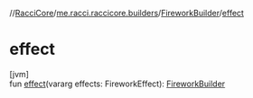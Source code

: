 //[RacciCore](../../../index.md)/[me.racci.raccicore.builders](../index.md)/[FireworkBuilder](index.md)/[effect](effect.md)

# effect

[jvm]\
fun [effect](effect.md)(vararg effects: FireworkEffect): [FireworkBuilder](index.md)
